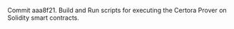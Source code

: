 Commit aaa8f21.                    Build and Run scripts for executing the Certora Prover on Solidity smart contracts.